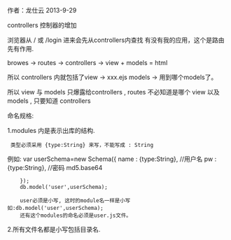作者：龙仕云 2013-9-29


controllers 控制器的增加

浏览器从 / 或 /login 进来会先从controllers内查找
有没有我的应用，这个是路由先有作用.

browes -> routes -> controllers -> view  + models = html 

所以 controllers 内就包括了view -> xxx.ejs 
                           models -> 用到哪个models了。

所以 view 与 models 只爆露给controllers , 
     routes 不必知道是哪个 view 以及 models , 只要知道 controllers



命名规格:

  1.modules 内是表示出库的结构.

     类型必须采用 {type:String} 来写，不能写成 : String
 例如:
    var userSchema=new Schema({
 			name   : {type:String},   //用户名 
  		pw     : {type:String},   //密码 md5.base64
 
		});
		db.model('user',userSchema);

		user必须是小写, 这时的module名一样是小写 如:db.model('user',userSchema);
		还有这个modules的命名必须是user.js文件。

 2.所有文件名都是小写包括目录名.



                                    